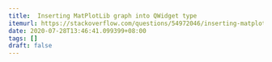 ```yaml
---
title:  Inserting MatPlotLib graph into QWidget type
itemurl: https://stackoverflow.com/questions/54972046/inserting-matplotlib-graph-into-qwidget-type
date: 2020-07-28T13:46:41.099399+08:00
tags: []
draft: false
---
```

